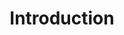 ---
layout: page
title: Introduction
tagline: Ipsum sed adipiscing
description: Sed lorem ipsum dolor sit amet nullam consequat feugiat consequat magna adipiscing magna etiam amet veroeros. Lorem ipsum dolor tempus sit cursus. Tempus nisl et nullam lorem ipsum dolor sit amet aliquam.
image: pic01.jpg
spotlightStyle: one # There are four styles. Leave this blank if...
buttonTitle: Learn More
id: one
---